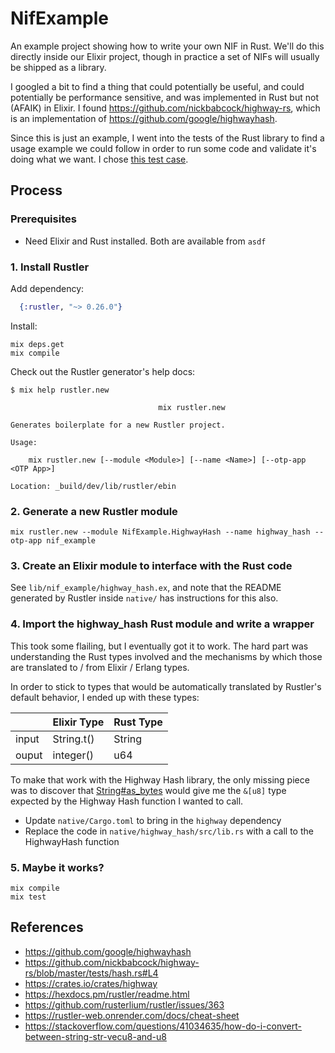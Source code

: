 # NifExample

An example project showing how to write your own NIF in Rust. We'll do this directly inside our Elixir project, though in practice a set of NIFs will usually be shipped as a library.

I googled a bit to find a thing that could potentially be useful, and could potentially be performance sensitive, and was implemented in Rust but not (AFAIK) in Elixir. I found https://github.com/nickbabcock/highway-rs, which is an implementation of https://github.com/google/highwayhash.

Since this is just an example, I went into the tests of the Rust library to find a usage example we could follow in order to run some code and validate it's doing what we want. I chose [this test case](https://github.com/nickbabcock/highway-rs/blob/master/tests/hash.rs#L4-L8).


## Process

### Prerequisites
- Need Elixir and Rust installed. Both are available from `asdf`

### 1. Install Rustler

Add dependency:
```elixir
  {:rustler, "~> 0.26.0"}
```

Install:
```shell
mix deps.get
mix compile
```

Check out the Rustler generator's help docs:
```shell
$ mix help rustler.new

                                 mix rustler.new

Generates boilerplate for a new Rustler project.

Usage:

    mix rustler.new [--module <Module>] [--name <Name>] [--otp-app <OTP App>]

Location: _build/dev/lib/rustler/ebin
```


### 2. Generate a new Rustler module
```
mix rustler.new --module NifExample.HighwayHash --name highway_hash --otp-app nif_example
```


### 3. Create an Elixir module to interface with the Rust code
See `lib/nif_example/highway_hash.ex`, and note that the README generated by Rustler inside `native/` has instructions for this also.


### 4. Import the highway_hash Rust module and write a wrapper

This took some flailing, but I eventually got it to work. The hard part was understanding the Rust types involved and the mechanisms by which those are translated to / from Elixir / Erlang types.

In order to stick to types that would be automatically translated by Rustler's default behavior, I ended up with these types:

|       | Elixir Type | Rust Type |
| ----- | ----------- | --------- |
| input | String.t()  | String    |
| ouput | integer()   | u64       |

To make that work with the Highway Hash library, the only missing piece was to discover that [String#as_bytes](https://doc.rust-lang.org/std/string/struct.String.html#method.as_bytes) would give me the `&[u8]` type expected by the Highway Hash function I wanted to call.

- Update `native/Cargo.toml` to bring in the `highway` dependency
- Replace the code in `native/highway_hash/src/lib.rs` with a call to the HighwayHash function


### 5. Maybe it works?
```
mix compile
mix test
```


## References
- https://github.com/google/highwayhash
- https://github.com/nickbabcock/highway-rs/blob/master/tests/hash.rs#L4
- https://crates.io/crates/highway
- https://hexdocs.pm/rustler/readme.html
- https://github.com/rusterlium/rustler/issues/363
- https://rustler-web.onrender.com/docs/cheat-sheet
- https://stackoverflow.com/questions/41034635/how-do-i-convert-between-string-str-vecu8-and-u8
